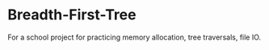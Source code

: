 # Breadth-First-Tree

For a school project for practicing memory allocation, tree traversals, file IO.
